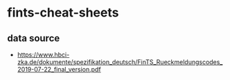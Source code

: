 # fints-cheat-sheets

## data source

* https://www.hbci-zka.de/dokumente/spezifikation_deutsch/FinTS_Rueckmeldungscodes_2019-07-22_final_version.pdf